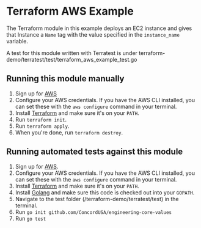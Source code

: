 # Terraform AWS Example

The Terraform module in this example deploys an EC2 instance and gives that Instance a `Name` tag with the value specified in the
`instance_name` variable.

A test for this module written with Terratest is under terraform-demo/terratest/test/terraform_aws_example_test.go


## Running this module manually

1. Sign up for [AWS](https://aws.amazon.com/)
1. Configure your AWS credentials. If you have the AWS CLI installed, you can set these with the `aws configure` command in your terminal.
1. Install [Terraform](https://www.terraform.io/downloads.html) and make sure it's on your `PATH`.
1. Run `terraform init`.
1. Run `terraform apply`.
1. When you're done, run `terraform destroy`.


## Running automated tests against this module

1. Sign up for [AWS](https://aws.amazon.com/).
1. Configure your AWS credentials. If you have the AWS CLI installed, you can set these with the `aws configure` command in your terminal.
1. Install [Terraform](https://www.terraform.io/downloads.html) and make sure it's on your `PATH`.
1. Install [Golang](https://golang.org/doc/install) and make sure this code is checked out into your `GOPATH`.
1. Navigate to the test folder (/terraform-demo/terratest/test) in the terminal.
1. Run `go init github.com/ConcordUSA/engineering-core-values`
1. Run `go test`